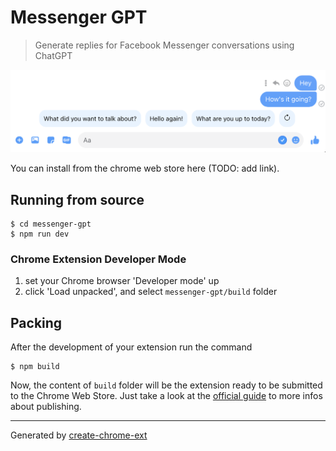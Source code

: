 # Messenger GPT

> Generate replies for Facebook Messenger conversations using ChatGPT

![screenshot showing usage](https://github.com/benkaiser/messenger-gpt/raw/master/assets/screenshot/usage.png)

You can install from the chrome web store here (TODO: add link).

## Running from source

```shell
$ cd messenger-gpt
$ npm run dev
```

### Chrome Extension Developer Mode

1. set your Chrome browser 'Developer mode' up
2. click 'Load unpacked', and select `messenger-gpt/build` folder

## Packing

After the development of your extension run the command

```shell
$ npm build
```

Now, the content of `build` folder will be the extension ready to be submitted to the Chrome Web Store. Just take a look at the [official guide](https://developer.chrome.com/webstore/publish) to more infos about publishing.

---

Generated by [create-chrome-ext](https://github.com/guocaoyi/create-chrome-ext)
